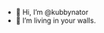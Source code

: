 - 👋 Hi, I’m @kubbynator
- 👀 I’m living in your walls.

<!---
kubbynator/kubbynator is a ✨ special ✨ repository because its `README.md` (this file) appears on your GitHub profile.
You can click the Preview link to take a look at your changes.
--->
